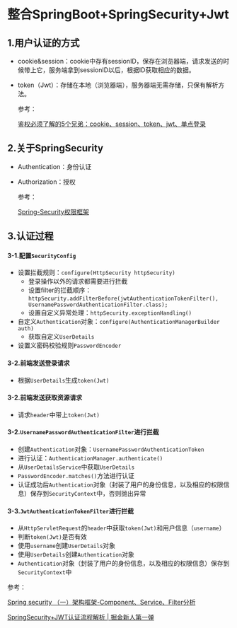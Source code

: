 # 整合SpringBoot+SpringSecurity+Jwt

## 1.用户认证的方式

* cookie&session：cookie中存有sessionID，保存在浏览器端，请求发送的时候带上它，服务端拿到sessionID以后，根据ID获取相应的数据。

* token（Jwt）：存储在本地（浏览器端），服务器端无需存储，只保有解析方法。

  参考：

  [鉴权必须了解的5个兄弟：cookie、session、token、jwt、单点登录](https://zhuanlan.zhihu.com/p/395273289)

##  2.关于SpringSecurity

* Authentication：身份认证

* Authorization：授权

  参考：

  [Spring-Security权限框架](https://maizitoday.github.io/post/spring-security%E6%9D%83%E9%99%90%E6%A1%86%E6%9E%B6/)

##  3.认证过程

####   	3-1.配置`SecurityConfig`

* 设置拦截规则：`configure(HttpSecurity httpSecurity)`
  * 登录操作以外的请求都需要进行拦截
  * 设置filter的拦截顺序：`httpSecurity.addFilterBefore(jwtAuthenticationTokenFilter(), UsernamePasswordAuthenticationFilter.class);`
  * 设置自定义异常处理：`httpSecurity.exceptionHandling()`
* 自定义`Authentication`对象：`configure(AuthenticationManagerBuilder auth)`
  * 获取自定义`UserDetails`
* 设置义密码校验规则`PasswordEncoder`

####       3-2.前端发送登录请求

* 根据`UserDetails`生成`token(Jwt)`

####       3-2.前端发送获取资源请求

* 请求`header`中带上`token(Jwt)`

####       3-2.`UsernamePasswordAuthenticationFilter`进行拦截

* 创建`Authentication`对象：`UsernamePasswordAuthenticationToken`
* 进行认证：`AuthenticationManager.authenticate()`
* 从`UserDetailsService`中获取`UserDetails`
* `PasswordEncoder.matches()`方法进行认证
* 认证成功后`Authentication`对象（封装了用户的身份信息，以及相应的权限信息）保存到`SecurityContext`中，否则抛出异常

####   	3-3.`JwtAuthenticationTokenFilter`进行拦截

* 从`HttpServletRequest`的`header`中获取`token(Jwt)`和用户信息（`username`）
* 判断`token(Jwt)`是否有效
* 使用`username`创建`UserDetails`对象
* 使用``UserDetails``创建`Authentication`对象
* `Authentication`对象（封装了用户的身份信息，以及相应的权限信息）保存到`SecurityContext`中

参考：

[Spring security （一）架构框架-Component、Service、Filter分析](https://juejin.cn/post/6844903869852418056#heading-11)

[SpringSecurity+JWT认证流程解析 | 掘金新人第一弹](https://juejin.cn/post/6846687598442708999)

